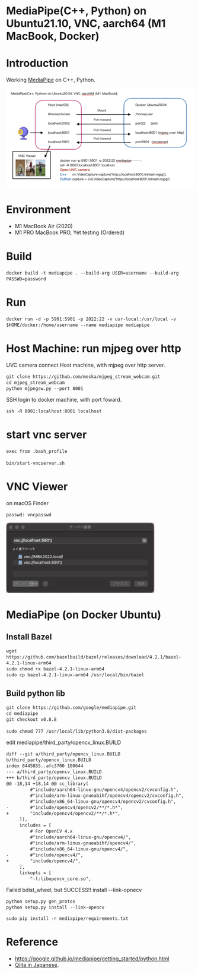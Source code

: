 # MediaPipe(C++, Python) on Ubuntu21.10, VNC, aarch64 (M1 MacBook, Docker)

# Introduction

Working [MediaPipe](https://google.github.io/mediapipe/) on C++, Python.

<img src="images/structure-chart.png" width=800>

# Environment

- M1 MacBook Air (2020)
- M1 PRO MacBook PRO, Yet testing (Ordered)

# Build

```
docker build -t mediapipe . --build-arg USER=username --build-arg PASSWD=password
```

# Run

```
docker run -d -p 5901:5901 -p 2022:22 -v usr-local:/usr/local -v $HOME/docker:/home/username --name mediapipe mediapipe
```

# Host Machine: run mjpeg over http

UVC camera connect Host machine, with mjpeg over http server.

```
git clone https://github.com/meska/mjpeg_stream_webcam.git
cd mjpeg_stream_webcam
python mjpegsw.py --port 8001
```

SSH login to docker machine, with port foward.

```
ssh -R 8001:localhost:8001 localhost
```

# start vnc server

```
exec from .bash_profile

bin/start-vncserver.sh
```

# VNC Viewer

on macOS Finder

```
passwd: vncpasswd
```

<img src="images/vnc-login.png" width=400>

# MediaPipe (on Docker Ubuntu)

## Install Bazel

```
wget https://github.com/bazelbuild/bazel/releases/download/4.2.1/bazel-4.2.1-linux-arm64
sudo chmod +x bazel-4.2.1-linux-arm64
sudo cp bazel-4.2.1-linux-arm64 /usr/local/bin/bazel
```

## Build python lib

```
git clone https://github.com/google/mediapipe.git
cd mediapipe
git checkout v0.8.8

sudo chmod 777 /usr/local/lib/python3.8/dist-packages
```

edit mediapipe/third_party/opencv_linux.BUILD

```
diff --git a/third_party/opencv_linux.BUILD b/third_party/opencv_linux.BUILD
index 8445855..afc3700 100644
--- a/third_party/opencv_linux.BUILD
+++ b/third_party/opencv_linux.BUILD
@@ -18,14 +18,14 @@ cc_library(
         #"include/aarch64-linux-gnu/opencv4/opencv2/cvconfig.h",
         #"include/arm-linux-gnueabihf/opencv4/opencv2/cvconfig.h",
         #"include/x86_64-linux-gnu/opencv4/opencv2/cvconfig.h",
-        #"include/opencv4/opencv2/**/*.h*",
+        "include/opencv4/opencv2/**/*.h*",
     ]),
     includes = [
         # For OpenCV 4.x
         #"include/aarch64-linux-gnu/opencv4/",
         #"include/arm-linux-gnueabihf/opencv4/",
         #"include/x86_64-linux-gnu/opencv4/",
-        #"include/opencv4/",
+        "include/opencv4/",
     ],
     linkopts = [
         "-l:libopencv_core.so",
```

Failed bdist_wheel, but SUCCESS!! install --link-opnecv

```
python setup.py gen_protos
python setup.py install --link-opencv
```

```
sudo pip install -r mediapipe/requirements.txt
```

# Reference

- https://google.github.io/mediapipe/getting_started/python.html
- [Qiita in Japanese](https://qiita.com/kose3/items/38b9b7ba7a2747c60eba).
